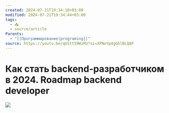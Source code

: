 ```yaml
---
created: 2024-07-21T19:34:10+03:00
modified: 2024-07-21T19:34:44+03:00
tags:
  - 📥
  - source/article
Parents:
  - "[[Программирование|programing]]"
source: https://youtu.be/qGStt59WzRU?si=XPNoYp4gGhlBLQAP
---
```


# Как стать backend-разработчиком в 2024. Roadmap backend developer

![](https://youtu.be/qGStt59WzRU?si=XPNoYp4gGhlBLQAP)

